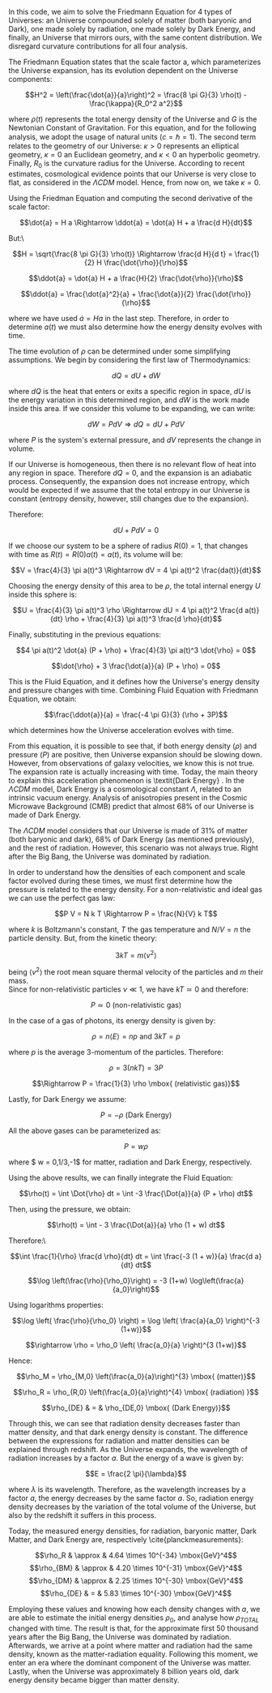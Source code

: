 In this code, we aim to solve the Friedmann Equation for 4 types of Universes: an Universe compounded solely of matter (both baryonic and Dark), one made solely by radiation, one made solely
by Dark Energy, and finally, an Universe that mirrors ours, with the same content distribution. We disregard curvature contributions for all four analysis.

The Friedmann Equation states that the scale factor a, which parameterizes the Universe expansion, has its evolution dependent on the Universe components:

$$H^2 = \left(\frac{\dot{a}}{a}\right)^2 = \frac{8 \pi G}{3} \rho(t) - \frac{\kappa}{R_0^2 a^2}$$

where $\rho(t)$ represents the total energy density of the Universe and $G$ is the Newtonian Constant of Gravitation. For this equation, and for the following analysis, we adopt the usage of natural units ($c = \hbar = 1$). The second term relates to the geometry of our Universe: $\kappa > 0$ represents an elliptical geometry, $\kappa = 0$ an Euclidean geometry, and $\kappa < 0$ an hyperbolic geometry. Finally, $R_0$ is the curvature radius for the Universe. According to recent estimates, cosmological evidence points that our Universe is very close to flat, as considered in the $\Lambda CDM$ model. Hence, from now on, we take $\kappa = 0$.

Using the Friedman Equation and computing the second derivative of the scale factor:

$$\dot{a} = H a \Rightarrow \ddot{a} = \dot{a} H + a \frac{d H}{dt}$$

But:\

$$H  = \sqrt{\frac{8 \pi G}{3} \rho(t)} \Rightarrow \frac{d H}{d t} = \frac{1}{2} H \frac{\dot{\rho}}{\rho}$$

$$\ddot{a} = \dot{a} H + a \frac{H}{2} \frac{\dot{\rho}}{\rho}$$

$$\ddot{a} = \frac{\dot{a}^2}{a} + \frac{\dot{a}}{2} \frac{\dot{\rho}}{\rho}$$
    
where we have used $\dot{a} = H a$ in the last step. Therefore, in order to determine $a(t)$ we must also determine how the energy density evolves with time.

The time evolution of $\rho$ can be determined under some simplifying assumptions. We begin by considering the first law of Thermodynamics:

$$dQ = dU + dW$$

where $dQ$ is the heat that enters or exits a specific region in space, $dU$ is the energy variation in this determined region, and $dW$ is the work made inside this area. If we consider this volume to be expanding, we can write:

$$dW = P dV \Rightarrow dQ = dU + P dV$$

where $P$ is the system's external pressure, and $dV$ represents the change in volume.

If our Universe is homogeneous, then there is no relevant flow of heat into any region in space. Therefore $dQ = 0$, and the expansion is an adiabatic process. Consequently, the expansion does not increase entropy, which would be expected if we assume that the total entropy in our Universe is constant (entropy density, however, still changes due to the expansion).

Therefore:

$$dU + P dV = 0$$

If we choose our system to be a sphere of radius $R(0) = 1$, that changes with time as $R(t) = R(0) a(t) = a(t)$, its volume will be:

$$V = \frac{4}{3} \pi a(t)^3 \Rightarrow dV = 4 \pi a(t)^2 \frac{da(t)}{dt}$$

Choosing the energy density of this area to be $\rho$, the total internal energy $U$ inside this sphere is:

$$U = \frac{4}{3} \pi a(t)^3 \rho \Rightarrow dU = 4 \pi a(t)^2 \frac{d a(t)}{dt} \rho + \frac{4}{3} \pi a(t)^3 \frac{d \rho}{dt}$$

Finally, substituting in the previous equations:


$$4 \pi a(t)^2 \dot{a} (P + \rho) + \frac{4}{3} \pi a(t)^3 \dot{\rho} = 0$$

$$\dot{\rho} + 3 \frac{\dot{a}}{a} (P + \rho) = 0$$

This is the Fluid Equation, and it defines how the Universe's energy density and pressure changes with time. Combining Fluid Equation with Friedmann Equation, we obtain:

$$\frac{\ddot{a}}{a} = \frac{-4 \pi G}{3} (\rho + 3P)$$

which determines how the Universe acceleration evolves with time.

From this equation, it is possible to see that, if both energy density ($\rho$) and pressure ($P$) are positive, then Universe expansion should be slowing down. However, from observations of galaxy velocities, we know this is not true. The expansion rate is actually increasing with time. Today, the main theory to explain this acceleration phenomenon is \textit{Dark Energy} . In the $\Lambda CDM$ model, Dark Energy is a cosmological constant $\Lambda$, related to an intrinsic vacuum energy. Analysis of anisotropies present in the Cosmic Microwave Background (CMB) predict that almost 68$\%$ of our Universe is made of Dark Energy.

The $\Lambda CDM$ model considers that our Universe is made of 31$\%$ of matter (both baryonic and dark), 68$\%$ of Dark Energy (as mentioned previously), and the rest of radiation. However, this scenario was not always true. Right after the Big Bang, the Universe was dominated by radiation. 

In order to understand how the densities of each component and scale factor evolved during these times, we must first determine how the pressure is related to the energy density. For a non-relativistic and ideal gas  we can use the perfect gas law:

$$P V = N k T \Rightarrow P = \frac{N}{V} k T$$

where $k$ is Boltzmann's constant, $T$ the gas temperature and $N/V = n$ the particle density. But, from the kinetic theory:

$$3 k T = m \langle v^2 \rangle $$

being $\langle v^2 \rangle$ the root mean square thermal velocity of the particles and $m$ their mass.  
Since for non-relativistic particles $v \ll 1$, we have $k T \simeq 0$ and therefore:

$$P \simeq 0 \mbox{ (non-relativistic gas)}$$

In the case of a gas of photons, its energy density is given by:

$$\rho = n \langle E \rangle = n p \mbox{ and } 3 k T = p$$

where $p$ is the average 3-momentum of the particles. Therefore:

$$\rho = 3 (n k T)  = 3 P$$

$$\Rightarrow P = \frac{1}{3} \rho \mbox{ (relativistic gas)}$$

Lastly, for Dark Energy we assume:

$$P = -\rho \mbox{ (Dark Energy)}$$

All the above gases can be parameterized as:

$$P = w \rho$$

where $ w = 0,1/3,-1$ for matter, radiation and Dark Energy, respectively.


Using the above results, we can finally integrate the Fluid Equation:

$$\rho(t) = \int \Dot{\rho} dt = \int -3 \frac{\Dot{a}}{a} (P + \rho) dt$$

Then, using the pressure, we obtain:

$$\rho(t) = \int - 3 \frac{\Dot{a}}{a} \rho (1 + w) dt$$

Therefore:\

$$\int \frac{1}{\rho} \frac{d \rho}{dt} dt = \int \frac{-3 (1 + w)}{a} \frac{d a}{dt} dt$$

$$\log \left(\frac{\rho}{\rho_0}\right) = -3 (1+w) \log\left(\frac{a}{a_0}\right)$$

Using logarithms properties:

$$\log \left( \frac{\rho}{\rho_0} \right) = \log \left( \frac{a}{a_0} \right)^{-3 (1+w)}$$

$$\rightarrow \rho = \rho_0 \left( \frac{a_0}{a} \right)^{3 (1+w)}$$

Hence:

$$\rho_M  =  \rho_{M,0} \left(\frac{a_0}{a}\right)^{3} \mbox{ (matter)}$$

$$\rho_R  =  \rho_{R,0} \left(\frac{a_0}{a}\right)^{4}  \mbox{ (radiation) }$$

$$\rho_{DE} & = & \rho_{DE,0} \mbox{ (Dark Energy)}$$


Through this, we can see that radiation density decreases faster than matter density, and that dark energy density is constant.
The difference between the expressions for radiation and matter densities can be explained through redshift. As the Universe expands, the wavelength of radiation increases by a factor $a$. But the energy of a wave is given by:

$$E = \frac{2 \pi}{\lambda}$$

where $\lambda$ is its wavelength. Therefore, as the wavelength increases by a factor $a$, the energy decreases by the same factor $a$. So, radiation energy density decreases by the variation of the total volume of the Universe, but also by the redshift it suffers in this process.

Today, the measured energy densities, for radiation, baryonic matter, Dark Matter, and Dark Energy are, respectively \cite{planckmeasurements}:

$$\rho_R & \approx & 4.64 \times 10^{-34} \mbox{GeV}^4$$
$$\rho_{BM} & \approx & 4.20 \times 10^{-31} \mbox{GeV}^4$$
$$\rho_{DM} & \approx & 2.25 \times 10^{-30} \mbox{GeV}^4$$
$$\rho_{DE} & = & 5.83 \times 10^{-30} \mbox{GeV}^4$$

Employing these values and knowing how each density changes with $a$, we are able to estimate the initial energy densities $\rho_0$, and analyse how $\rho_{TOTAL}$ changed with time.
The result is that, for the approximate first 50 thousand years after the Big Bang, the Universe was dominated by radiation. Afterwards, we arrive at a point where matter and radiation had the same density, known as the matter-radiation equality. Following this moment, we enter an era where the dominant component of the Universe was matter. Lastly, when the Universe was approximately 8 billion years old, dark energy density became bigger than matter density.


